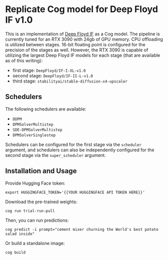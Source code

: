 # Replicate Cog model for Deep Floyd IF v1.0


This is an implementation of [Deep Floyd IF](https://huggingface.co/DeepFloyd) as a Cog model. The pipeline is currently tuned for an RTX 3090 with 24gb of GPU memory. CPU offloading is utilized between stages.  16-bit floating point is configured for the precision of the stages as well.  However, the RTX 3090 is capable of utilizing the largest Deep Floyd IF models for each stage (that are available as of this writing):

* first stage:  `DeepFloyd/IF-I-XL-v1.0`
* second stage: `DeepFloyd/IF-II-L-v1.0`
* third stage: `stabilityai/stable-diffusion-x4-upscaler`


## Schedulers

The following schedulers are available:
* `DDPM`
* `DPMSolverMultistep`
* `SDE-DPMSolverMultistep`
* `DPMSolverSinglestep`

Schedulers can be configured for the first stage via the `scheduler` argument, and schedulers can also be independently configured for the second stage via the `super_scheduler` argument.


## Installation and Usage


Provide Hugging Face token:

	export HUGGINGFACE_TOKEN='{{YOUR HUGGINGFACE API TOKEN HERE}}'

Download the pre-trained weights:

    cog run trial-run-pull

Then, you can run predictions:

    cog predict -i prompt="cement mixer churning the World's best potato salad inside"

Or build a standalone image:

	cog build

